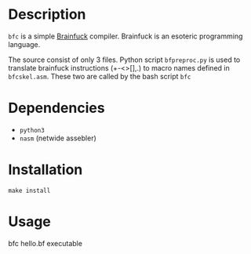 Description
===========
`bfc` is a simple [Brainfuck](https://en.wikipedia.org/wiki/Brainfuck) compiler. Brainfuck is an esoteric programming language.

The source consist of only 3 files. Python script `bfpreproc.py` is used to translate brainfuck instructions (+-&lt;&gt;\[\],.) to macro names defined in `bfcskel.asm`. These two are called by the bash script `bfc`

Dependencies
============
- `python3`
- `nasm` (netwide assebler)

Installation
============
`make install`

Usage
=====
bfc hello.bf executable


